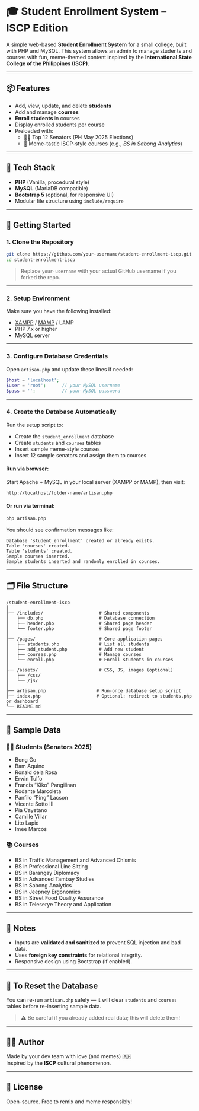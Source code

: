 # 🎓 Student Enrollment System – ISCP Edition

A simple web-based **Student Enrollment System** for a small college, built with PHP and MySQL. This system allows an admin to manage students and courses with fun, meme-themed content inspired by the **International State College of the Philippines (ISCP)**.

---

## 📦 Features

- Add, view, update, and delete **students**
- Add and manage **courses**
- **Enroll students** in courses
- Display enrolled students per course
- Preloaded with:
  - 🧑‍🎓 Top 12 Senators (PH May 2025 Elections)
  - 🏫 Meme-tastic ISCP-style courses (e.g., _BS in Sabong Analytics_)

---

## 🧰 Tech Stack

- **PHP** (Vanilla, procedural style)
- **MySQL** (MariaDB compatible)
- **Bootstrap 5** (optional, for responsive UI)
- Modular file structure using `include/require`

---

## 🚀 Getting Started

### 1. Clone the Repository

```bash
git clone https://github.com/your-username/student-enrollment-iscp.git
cd student-enrollment-iscp
```

> Replace `your-username` with your actual GitHub username if you forked the repo.

---

### 2. Setup Environment

Make sure you have the following installed:

- [XAMPP](https://www.apachefriends.org/) / [MAMP](https://www.mamp.info/en/) / LAMP
- PHP 7.x or higher
- MySQL server

---

### 3. Configure Database Credentials

Open `artisan.php` and update these lines if needed:

```php
$host = 'localhost';
$user = 'root';      // your MySQL username
$pass = '';          // your MySQL password
```

---

### 4. Create the Database Automatically

Run the setup script to:

- Create the `student_enrollment` database
- Create `students` and `courses` tables
- Insert sample meme-style courses
- Insert 12 sample senators and assign them to courses

#### Run via browser:

Start Apache + MySQL in your local server (XAMPP or MAMP), then visit:

```
http://localhost/folder-name/artisan.php
```

#### Or run via terminal:

```bash
php artisan.php
```

You should see confirmation messages like:

```
Database 'student_enrollment' created or already exists.
Table 'courses' created.
Table 'students' created.
Sample courses inserted.
Sample students inserted and randomly enrolled in courses.
```

---

## 🗂 File Structure

```
/student-enrollment-iscp
│
├── /includes/                     # Shared components
│   ├── db.php                     # Database connection
│   ├── header.php                 # Shared page header
│   └── footer.php                 # Shared page footer
│
├── /pages/                        # Core application pages
│   ├── students.php               # List all students
│   ├── add_student.php            # Add new student
│   ├── courses.php                # Manage courses
│   └── enroll.php                 # Enroll students in courses
│
├── /assets/                       # CSS, JS, images (optional)
│   ├── /css/
│   └── /js/
│
├── artisan.php                   # Run-once database setup script
├── index.php                     # Optional: redirect to students.php or dashboard
└── README.md
```

---

## 🧪 Sample Data

### 🧑‍🎓 Students (Senators 2025)

- Bong Go
- Bam Aquino
- Ronald dela Rosa
- Erwin Tulfo
- Francis “Kiko” Pangilinan
- Rodante Marcoleta
- Panfilo “Ping” Lacson
- Vicente Sotto III
- Pia Cayetano
- Camille Villar
- Lito Lapid
- Imee Marcos

### 📚 Courses

- BS in Traffic Management and Advanced Chismis
- BS in Professional Line Sitting
- BS in Barangay Diplomacy
- BS in Advanced Tambay Studies
- BS in Sabong Analytics
- BS in Jeepney Ergonomics
- BS in Street Food Quality Assurance
- BS in Teleserye Theory and Application

---

## 📌 Notes

- Inputs are **validated and sanitized** to prevent SQL injection and bad data.
- Uses **foreign key constraints** for relational integrity.
- Responsive design using Bootstrap (if enabled).

---

## 🧼 To Reset the Database

You can re-run `artisan.php` safely — it will clear `students` and `courses` tables before re-inserting sample data.

> ⚠️ Be careful if you already added real data; this will delete them!

---

## 👨‍💻 Author

Made by your dev team with love (and memes) 🇵🇭  
Inspired by the **ISCP** cultural phenomenon.

---

## 📝 License

Open-source. Free to remix and meme responsibly!
